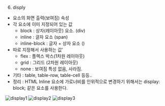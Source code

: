 
6. disply
- 요소의 화면 출력(보여짐) 속성
- 각 요소에 이미 지정되어 있는 값
    - block : 상자(레이아웃) 요소. (div)
    - inline : 글자 요소 (span)
    - inline-block : 글자 + 상자 요소 ()
- 따로 지정해서 사용하는 값'
    - flex : 플렉스 박스(1차원 레이아웃)
    - grid : 그리드 (2차원 레이아웃)
    - none : 보여짐 특성 없음, 사라짐.
- 기타 : table, table-row, table-cell 등등..
- 정리 : HTML Inline 요소에 가로너비를 인위적으로 변경하기 위해서는 display: block;
같은 요소를 사용한다.
  
![display1](https://blogfiles.pstatic.net/MjAyMjAxMDlfMTc2/MDAxNjQxNzM0MDkwNTk5.eRzqeHF8zAlcqw2PPgdORTZx4vooNjgQ2zETz3eCOIEg.yUFfKltngmUiKMLzO9JRBoRYmdYRbLoETi7P2r_29lYg.JPEG.yuemj/2022-01-09_display1.jpg?type=w1)
![display2](https://blogfiles.pstatic.net/MjAyMjAxMDlfMTc4/MDAxNjQxNzM0MDkxMDA0.WwKIf_DinYJzLsF5rK4mByzPkV8ozEtOLJgPFHpMz4gg.wiehaerRTQvRo05AzoNA3tKa2T2GKL_r1ws0ApDs44Eg.JPEG.yuemj/2022-01-09_display2.jpg?type=w1)
![display3](https://blogfiles.pstatic.net/MjAyMjAxMDlfNiAg/MDAxNjQxNzM0MDkxNTAz.-IfH3ZPSiWTkpzxr5tjNmxh8-WB6nC4tkpS3Ng8UWV4g.AT_h8lWpdljLp71QwxqfRKZtNbfZbrWvDodQzo1NYtYg.JPEG.yuemj/2022-01-09_display3.jpg?type=w1)
